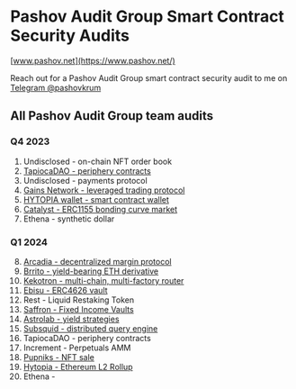 # Pashov Audit Group Smart Contract Security Audits

[www.pashov.net](https://www.pashov.net/)

Reach out for a Pashov Audit Group smart contract security audit to me on [Telegram @pashovkrum](https://t.me/pashovkrum)

## All Pashov Audit Group team audits

### Q4 2023

1. Undisclosed - on-chain NFT order book
2. [TapiocaDAO - periphery contracts](team/pdf/TapiocaDAO-security-review-report.pdf)
3. Undisclosed - payments protocol
4. [Gains Network - leveraged trading protocol](team/pdf/GainsNetwork-security-review.pdf)
5. [HYTOPIA wallet - smart contract wallet](team/pdf/HYTOPIAWallet-security-review.pdf)
6. [Catalyst - ERC1155 bonding curve market](team/pdf/Catalyst-security-review.pdf)
7. Ethena - synthetic dollar

### Q1 2024

8. [Arcadia - decentralized margin protocol](team/pdf/Arcadia-security-review.pdf)
9. [Brrito - yield-bearing ETH derivative](team/pdf/Brrito-security-review.pdf)
10. [Kekotron - multi-chain, multi-factory router](team/pdf/Kekotron-security-review.pdf)
11. [Ebisu - ERC4626 vault](team/pdf/Ebisu-security-review.pdf)
12. Rest - Liquid Restaking Token
13. [Saffron - Fixed Income Vaults](team/pdf/Saffron-security-review.pdf)
14. [Astrolab - yield strategies](team/pdf/Astrolab-security-review.pdf)
15. [Subsquid - distributed query engine](team/pdf/Subsquid-security-review.pdf)
16. TapiocaDAO - periphery contracts
17. Increment - Perpetuals AMM
18. [Pupniks - NFT sale](team/pdf/Pupniks-security-review.pdf)
19. [Hytopia - Ethereum L2 Rollup](team/pdf/Hytopia-security-review.pdf)
20. Ethena -
